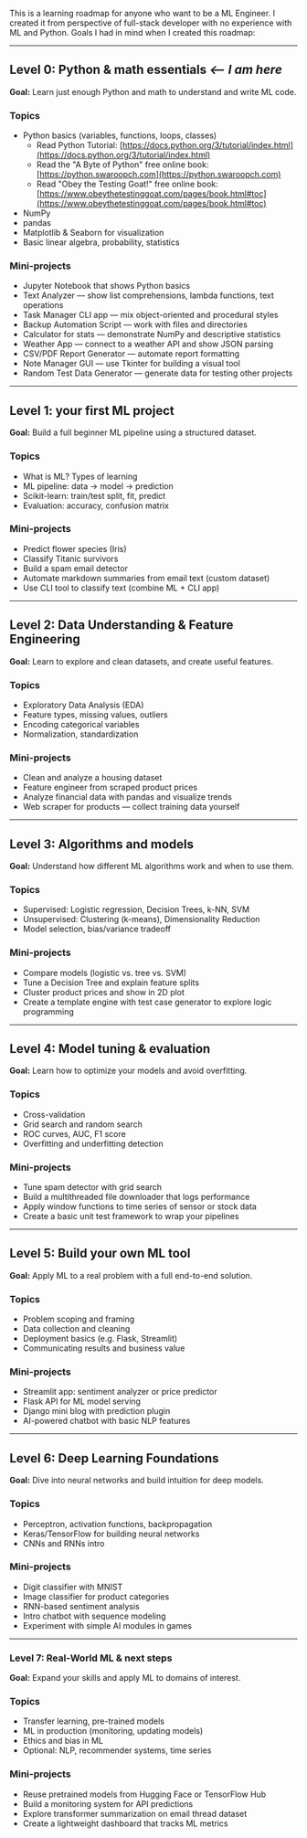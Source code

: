 
This is a learning roadmap for anyone who want to be a ML Engineer. I created it from perspective of full-stack developer with no experience with ML and Python. Goals I had in mind when I created this roadmap:

---

## Level 0: Python & math essentials *<-- I am here*

**Goal:** Learn just enough Python and math to understand and write ML code.

### Topics

- Python basics (variables, functions, loops, classes)
	- Read Python Tutorial: [https://docs.python.org/3/tutorial/index.html](https://docs.python.org/3/tutorial/index.html)
	- Read the "A Byte of Python" free online book: [https://python.swaroopch.com](https://python.swaroopch.com)
	- Read "Obey the Testing Goat!" free online book: [https://www.obeythetestinggoat.com/pages/book.html#toc](https://www.obeythetestinggoat.com/pages/book.html#toc)
- NumPy
- pandas
- Matplotlib & Seaborn for visualization
- Basic linear algebra, probability, statistics

### Mini-projects

- Jupyter Notebook that shows Python basics
- Text Analyzer — show list comprehensions, lambda functions, text operations
- Task Manager CLI app — mix object-oriented and procedural styles
- Backup Automation Script — work with files and directories
- Calculator for stats — demonstrate NumPy and descriptive statistics
- Weather App — connect to a weather API and show JSON parsing
- CSV/PDF Report Generator — automate report formatting
- Note Manager GUI — use Tkinter for building a visual tool
- Random Test Data Generator — generate data for testing other projects

---

## Level 1: your first ML project

**Goal:** Build a full beginner ML pipeline using a structured dataset.

### Topics

- What is ML? Types of learning
- ML pipeline: data → model → prediction
- Scikit-learn: train/test split, fit, predict
- Evaluation: accuracy, confusion matrix

### Mini-projects

- Predict flower species (Iris)
- Classify Titanic survivors
- Build a spam email detector
- Automate markdown summaries from email text (custom dataset)
- Use CLI tool to classify text (combine ML + CLI app)

---

## Level 2: Data Understanding & Feature Engineering

**Goal:** Learn to explore and clean datasets, and create useful features.

### Topics

- Exploratory Data Analysis (EDA)
- Feature types, missing values, outliers
- Encoding categorical variables
- Normalization, standardization

### Mini-projects

- Clean and analyze a housing dataset
- Feature engineer from scraped product prices
- Analyze financial data with pandas and visualize trends
- Web scraper for products — collect training data yourself

---

## Level 3: Algorithms and models

**Goal:** Understand how different ML algorithms work and when to use them.

### Topics

- Supervised: Logistic regression, Decision Trees, k-NN, SVM
- Unsupervised: Clustering (k-means), Dimensionality Reduction
- Model selection, bias/variance tradeoff

### Mini-projects

- Compare models (logistic vs. tree vs. SVM)
- Tune a Decision Tree and explain feature splits
- Cluster product prices and show in 2D plot
- Create a template engine with test case generator to explore logic programming

---

## Level 4: Model tuning & evaluation

**Goal:** Learn how to optimize your models and avoid overfitting.

### Topics

- Cross-validation
- Grid search and random search
- ROC curves, AUC, F1 score
- Overfitting and underfitting detection

### Mini-projects

- Tune spam detector with grid search
- Build a multithreaded file downloader that logs performance
- Apply window functions to time series of sensor or stock data
- Create a basic unit test framework to wrap your pipelines

---

## Level 5: Build your own ML tool

**Goal:** Apply ML to a real problem with a full end-to-end solution.

### Topics

- Problem scoping and framing
- Data collection and cleaning
- Deployment basics (e.g. Flask, Streamlit)
- Communicating results and business value

### Mini-projects

- Streamlit app: sentiment analyzer or price predictor
- Flask API for ML model serving
- Django mini blog with prediction plugin
- AI-powered chatbot with basic NLP features

---

## Level 6: Deep Learning Foundations

**Goal:** Dive into neural networks and build intuition for deep models.

### Topics

- Perceptron, activation functions, backpropagation
- Keras/TensorFlow for building neural networks
- CNNs and RNNs intro

### Mini-projects

- Digit classifier with MNIST
- Image classifier for product categories
- RNN-based sentiment analysis
- Intro chatbot with sequence modeling
- Experiment with simple AI modules in games

---

### Level 7: Real-World ML & next steps

**Goal:** Expand your skills and apply ML to domains of interest.

### Topics

- Transfer learning, pre-trained models
- ML in production (monitoring, updating models)
- Ethics and bias in ML
- Optional: NLP, recommender systems, time series

### Mini-projects

- Reuse pretrained models from Hugging Face or TensorFlow Hub
- Build a monitoring system for API predictions
- Explore transformer summarization on email thread dataset
- Create a lightweight dashboard that tracks ML metrics
